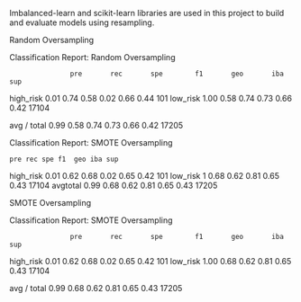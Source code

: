 Imbalanced-learn and scikit-learn libraries are used in this project to build and evaluate models using resampling.

Random Oversampling

Classification Report: Random Oversampling 

                   pre       rec       spe        f1       geo       iba       sup

  high_risk       0.01      0.74      0.58      0.02      0.66      0.44       101
   low_risk       1.00      0.58      0.74      0.73      0.66      0.42     17104

avg / total       0.99      0.58      0.74      0.73      0.66      0.42     17205




Classification Report: SMOTE Oversampling 							
							
	pre	rec	spe	f1	geo	iba	sup
high_risk	0.01	0.62	0.68	0.02	0.65	0.42	101
low_risk	1	0.68	0.62	0.81	0.65	0.43	17104
avgtotal	0.99	0.68	0.62	0.81	0.65	0.43	17205


SMOTE Oversampling

Classification Report: SMOTE Oversampling 

                   pre       rec       spe        f1       geo       iba       sup

  high_risk       0.01      0.62      0.68      0.02      0.65      0.42       101
   low_risk       1.00      0.68      0.62      0.81      0.65      0.43     17104

avg / total       0.99      0.68      0.62      0.81      0.65      0.43     17205

